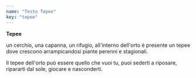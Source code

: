 ```yaml
---
name: "Testo Tepee"
key: "tepee"
---
```


**Tepee**

un cerchio, una capanna, un rifugio, all'interno dell'orto è presente un
tepee dove crescono arrampicandosi piante perenni e stagionali.

Il tepee dell'orto può essere quello che vuoi tu, puoi sederti a
riposare, ripararti dal sole, giocare e nasconderti.
